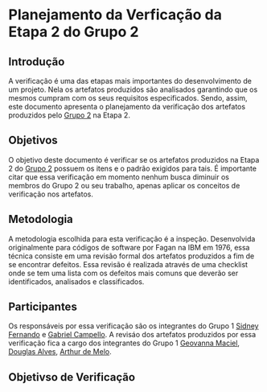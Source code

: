 # Planejamento da Verficação da Etapa 2 do Grupo 2

## Introdução 

A verificação é uma das etapas mais importantes do desenvolvimento de um projeto. Nela os artefatos produzidos são analisados garantindo que os mesmos cumpram com os seus requisitos especificados. Sendo, assim, este documento apresenta o planejamento da verificação dos artefatos produzidos pelo [Grupo 2](https://requisitos-de-software.github.io/2023.1-Booking/) na Etapa 2.

## Objetivos

O objetivo deste documento é verificar se os artefatos produzidos na Etapa 2 do [Grupo 2](https://requisitos-de-software.github.io/2023.1-Booking/) possuem os itens e o padrão exigidos para tais. É importante citar que essa verificação em momento nenhum busca diminuir os membros do Grupo 2 ou seu trabalho, apenas aplicar os conceitos de verificação nos artefatos.

## Metodologia

A metodologia escolhida para esta verificação é a inspeção. Desenvolvida originalmente para códigos de software por Fagan na IBM em 1976, essa técnica consiste em uma revisão formal dos artefatos produzidos a fim de se encontrar defeitos. Essa revisão é realizada através de uma checklist onde se tem uma lista com os defeitos mais comuns que deverão ser identificados, analisados e classificados.

## Participantes

Os responsáveis por essa verificação são os integrantes do Grupo 1 [Sidney Fernando](https://github.com/nando3d3) e [Gabriel Campello](https://github.com/g16c). A revisáo dos artefatos produzidos por essa verificação fica a cargo dos integrantes do Grupo 1 [Geovanna Maciel](https://github.com/manuziny), [Douglas Alves](https://github.com/dougAlvs), [Arthur de Melo](https://github.com/arthurmlv).

## Objetivso de Verificação